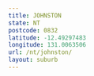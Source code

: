 ```yaml
---
title: JOHNSTON
state: NT
postcode: 0832
latitude: -12.49297483
longitude: 131.0063506
url: /nt/johnston/
layout: suburb
---
```

